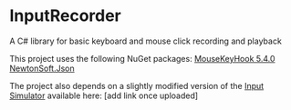 # InputRecorder
A C# library for basic keyboard and mouse click recording and playback

This project uses the following NuGet packages:
[MouseKeyHook 5.4.0](https://www.nuget.org/packages/MouseKeyHook/)
[NewtonSoft.Json](https://www.nuget.org/packages/newtonsoft.json/)

The project also depends on a slightly modified version of the [Input Simulator](http://inputsimulator.codeplex.com/) available here:
[add link once uploaded]
